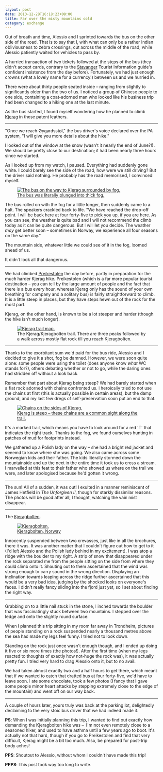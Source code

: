 ```yaml
---
layout: post
date: 2013-12-28T16:18:23+08:00
title: Far over the misty mountains cold
category: exchange
---
```

Out of breath and time, Alessio and I sprinted towards the bus on the other side of the road. That is to say that I, with what can only be a rather Indian obliviousness to zebra crossings, cut across the middle of the road, while Alessio patiently waited for vehicles to pass by.

A hurried transaction of two tickets followed at the steps of the bus (they didn't accept cards, contrary to the [Stavanger][] Tourist Information guide's confident insistence from the day before). Fortunately, we had just enough crowns (what a lovely name for a currency!) between us and we hurried in.

There were about thirty people seated inside – ranging from slightly to significantly older than the two of us. I noticed a group of Chinese people to one side, containing a coat-adorned man who looked like his business trip had been changed to a hiking one at the last minute.

As the bus started, I found myself wondering how he planned to climb [Kjerag][] in those patent leathers.

***

"Once we reach Øygardsstøl," the bus driver's voice declared over the PA system, "I will give you more details about the hike."

I looked out of the window at the snow (wasn't it nearly the end of June?!). We should be pretty close to our destination; it had been nearly three hours since we started.

As I looked up from my watch, I paused. Everything had suddenly gone white. I could barely see the side of the road; how were we still driving? But the driver said nothing. He probably has the road memorised, I convinced myself.

<figure>
	<a rel="lightbox" href="http://farm4.staticflickr.com/3669/11598021785_5de4ebe2b0_h.jpg">
		<img src="http://farm4.staticflickr.com/3669/11598021785_5de4ebe2b0_h.jpg" alt="The bus on the way to Kjerag surrounded by fog.">
	</a>
	<figcaption><a href="http://www.flickr.com/photos/spinning-arrow/11598021785">The bus was literally plunged into thick fog.</a></figcaption>
</figure>

The bus rolled on with the fog for a little longer, then suddenly came to a halt. The speakers crackled back to life. "We have reached the drop-off point. I will be back here at four forty-five to pick you up, if you are here. As you can see, the weather is quite bad and I will not recommend the climb today as it can be quite dangerous. But I will let you decide. The weather *may* get better soon – sometimes in Norway, we experience all four seasons on the same day."

The mountain side, whatever little we could see of it in the fog, loomed ahead of us.

It didn't look all that dangerous.

***

We had climbed [Preikestolen][] the day before, partly in preparation for the much harder Kjerag hike. Preikestolen (which is a far more popular tourist destination – you can tell by the large amount of people and the fact that there is a bus every hour, whereas Kjerag only has the sound of your own breathing for company and a solitary bus) is fairly straightforward to climb. It is a little steep in places, but they have steps hewn out of the rock for the most part.

Kjerag, on the other hand, is known to be a lot steeper and harder (though the hike isn't much longer).

<figure>
	<a rel="lightbox" href="http://lh6.googleusercontent.com/-NK22Tr7jZbo/Ur6B-pL1OhI/AAAAAAAAA0c/OoUQxaRa74E/s1600/kjerag_trail.jpg">
		<img src="http://lh6.googleusercontent.com/-NK22Tr7jZbo/Ur6B-pL1OhI/AAAAAAAAA0c/OoUQxaRa74E/s1600/kjerag_trail.jpg" alt="Kjerag trail map.">
	</a>
	<figcaption>The Kjerag/Kjeragbolten trail. There are three peaks followed by a walk across mostly flat rock till you reach Kjeragbolten.</figcaption>
</figure>

***

Thanks to the exorbitant sum we'd paid for the bus ride, Alessio and I decided to give it a shot, fog be damned. However, we were soon quite alone: some people were using the toilet (does anyone know *what* WC stands for?), others debating whether or not to go, while the daring ones had stridden off without a look back.

Remember that part about Kjerag being steep? We had barely started when a flat rock adorned with chains confronted us. I heroically tried to not use the chains at first (this is actually possible in certain areas), but the damp ground, and my last few dregs of self-preservation soon put an end to that.

<figure>
	<a rel="lightbox" href="http://farm8.staticflickr.com/7450/11598248623_fb41638b95_h.jpg">
		<img src="http://farm8.staticflickr.com/7450/11598248623_fb41638b95_h.jpg" alt="Chains on the sides of Kjerag.">
	</a>
	<figcaption><a href="http://www.flickr.com/photos/spinning-arrow/11598248623">Kjerag is steep – these chains are a common sight along the trail.</a></figcaption>
</figure>

It's a marked trail, which means you have to look around for a red 'T' that indicates the right track. Thanks to the fog, we found ourselves hunting in patches of mud for footprints instead.

We gathered up a Polish lady on the way – she had a bright red jacket and seeemd to know where she was going. We also came across some Norwegian kids and their father. The kids literally stormed down the mountainside and up the next in the entire time it took us to cross a stream. I marvelled at this feat to their father who showed us where on the trail we were, and later apologised because he'd gotten it wrong.

***

The sun! All of a sudden, it was out! I exulted in a manner reminiscent of James Hetfield in *The Unforgiven II*, though for starkly dissimilar reasons. The photos will be good after all, I thought, watching the vain mist disappear.

***

The [Kjeragbolten][].

<figure>
	<a rel="lightbox" href="http://farm6.staticflickr.com/5546/11598380844_5ee5edd73b_h.jpg">
		<img src="http://farm6.staticflickr.com/5546/11598380844_5ee5edd73b_h.jpg" alt="Kjeragbolten.">
	</a>
	<figcaption><a href="http://www.flickr.com/photos/spinning-arrow/11598380844">Kjeragbolten, Norway</a></figcaption>
</figure>

Innocently suspended between two crevasses, just like in all the brochures, there it was. It was another matter that I couldn't figure out how to get to it (I'd left Alessio and the Polish lady behind in my excitement).  I was atop a ridge with the boulder to my right. A strip of snow that disappeared under the rock separated me from the people sitting on the side from where they could climb onto it. Shouting out to them ascertained that the wind was strong enough to carry sound in the wrong direction. Displaying an inclination towards leaping across the ridge further ascertained that this would be a very bad idea, judging by the shocked looks on everyone's faces. I didn't really fancy sliding into the fjord just yet, so I set about finding the right way.

***

Grabbing on to a little nail stuck in the stone, I inched towards the boulder that was fascinatingly stuck between two mountains. I stepped over the ledge and onto the slightly round surface.

When I planned this trip sitting in my room far away in Trondheim, pictures of people standing on a rock suspended nearly a thousand metres above the sea had made my legs feel funny. I tried not to look down.

Standing on the rock just once wasn't enough though, and I ended up doing it five or six more times (the photos!). After the first time (when my legs reacted to thoughts of exactly how not-huge the rock was), it was actually pretty fun. I tried very hard to drag Alessio onto it, but to no avail.

We had taken almost exactly two and a half hours to get there, which meant that if we wanted to catch that dratted bus at four forty-five, we'd have to leave soon. I ate some chocolate, took a few photos (I fancy that I gave some people minor heart attacks by stepping extremely close to the edge of the mountain) and went off on our way back.

***

A couple of hours later, yours truly was back at the parking lot, delightedly declaiming to the very stoic bus driver that we had indeed made it.

**PS**: When I was initially planning this trip, I wanted to find out exactly how demanding the Kjeragbolten hike was –  I'm not even remotely close to a seasoned hiker, and used to have asthma until a few years ago to boot. It's actually not that hard, though if you go to Preikestolen and find that very difficult, Kjerag might be a bit too much. Also, be prepared for post-trip body aches!

**PPS**: Shoutout to Alessio, without whom I couldn't have made this trip!

**PPPS**: This post took way too long to write.

[Stavanger]: http://en.wikipedia.org/wiki/Stavanger
[Kjerag]: http://en.wikipedia.org/wiki/Kjerag
[Kjeragbolten]: http://en.wikipedia.org/wiki/Kjeragbolten
[Preikestolen]: http://en.wikipedia.org/wiki/Preikestolen
